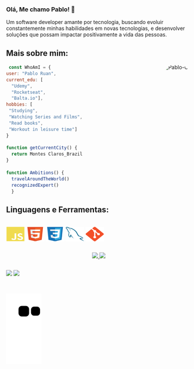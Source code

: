 ### Olá, Me chamo Pablo! 👋
Um software developer amante por tecnologia, buscando evoluir constantemente minhas habilidades em novas tecnologias, e desenvolver soluções que possam impactar positivamente a vida das pessoas.
## **Mais sobre mim:**
<img align="right" alt="Pablo-Gif" height="180" style="border-radius:50px;" src="https://miro.medium.com/max/680/0*7Q3yvSIv_t0ioJ-Z.gif"/>

  ```Javascript
   const WhoAmI = {
  user: "Pablo Ruan",
  current_edu: [
    "Udemy",
    "Rocketseat",
    "Balta.io"],
  hobbies: [
   "Studying",
   "Watching Series and Films",
   "Read books",
   "Workout in leisure time"]
}
	
 function getCurrentCity() {
	return Montes Claros_Brazil
  }
	
function Ambitions() {
	travelAroundTheWorld()
	recognizedExpert()
	} 
  ```

  
## **Linguagens e Ferramentas:** 
  
<div style="display: inline_block"><br>
  <img align="center" alt="Pablo-Js" height="40" width="50" src="https://raw.githubusercontent.com/devicons/devicon/master/icons/javascript/javascript-plain.svg">
  <img align="center" alt="Pablo-HTML" height="40" width="50" src="https://raw.githubusercontent.com/devicons/devicon/master/icons/html5/html5-original.svg">
  <img align="center" alt="Pablo-CSS" height="40" width="50" src="https://raw.githubusercontent.com/devicons/devicon/master/icons/css3/css3-original.svg">
  <img align="center" alt="Pablo-MySQL" height="40" width="50" src="https://raw.githubusercontent.com/alexandresaints/alexandresaints/main/Profile--GitHubAuxiliaryFiles/mysql-plain.svg">
  <img align="center" alt="Pablo-Git" height="40" width="50" src="https://raw.githubusercontent.com/alexandresaints/alexandresaints/main/Profile--GitHubAuxiliaryFiles/git-plain.svg">
</div>

##

<div align="center">
  <a href="https://github.com/PabloRuanP">
  <img height="180em" src="https://github-readme-stats.vercel.app/api?username=PabloRuanP&show_icons=true&theme=dracula&include_all_commits=true&count_private=true"/>
  <img height="180em" src="https://github-readme-stats.vercel.app/api/top-langs/?username=PabloRuanP&theme=dracula&hide_langs_below=1"/>
</div>

##
<p align="left">
  <a target="_blank" href="https://www.linkedin.com/in/pablo-ruan-a3ba50232/" alt="Linkedin">
  <img src="https://img.shields.io/badge/-LinkedIn-%230077B5?style=for-the-badge&logo=linkedin&logoColor=white" target="_blank"></a> 
 
   <a target="_blank" href="mailto:pablommoc@gmail.com" alt="Gmail">
  <img src="https://img.shields.io/badge/Gmail-D14836?style=for-the-badge&logo=gmail&logoColor=white"</a>
</p>
<br>

![Snake animation](https://github.com/PabloRuanP/PabloRuanP/blob/output/github-contribution-grid-snake.svg)
